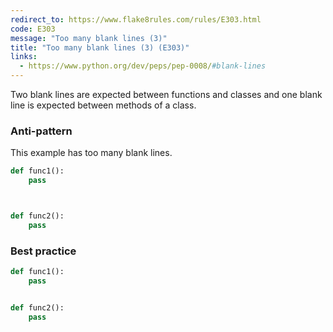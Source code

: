 ```yaml
---
redirect_to: https://www.flake8rules.com/rules/E303.html
code: E303
message: "Too many blank lines (3)"
title: "Too many blank lines (3) (E303)"
links:
  - https://www.python.org/dev/peps/pep-0008/#blank-lines
---
```


Two blank lines are expected between functions and classes and one blank line is expected between methods of a class.

### Anti-pattern

This example has too many blank lines.

```python
def func1():
    pass



def func2():
    pass
```

### Best practice

```python
def func1():
    pass


def func2():
    pass
```
